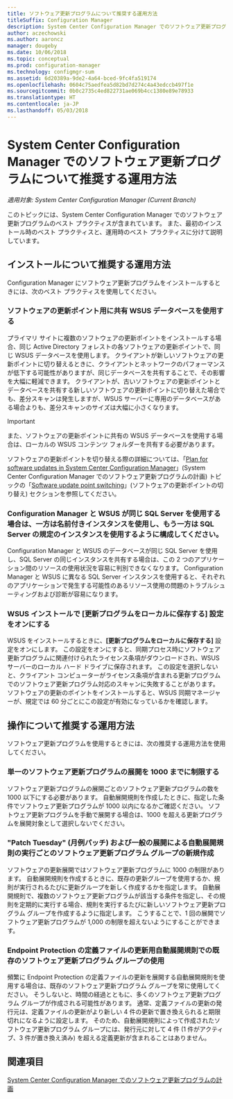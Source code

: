 ```yaml
---
title: ソフトウェア更新プログラムについて推奨する運用方法
titleSuffix: Configuration Manager
description: System Center Configuration Manager でのソフトウェア更新プログラムのベスト プラクティスを使用します。
author: aczechowski
ms.author: aaroncz
manager: dougeby
ms.date: 10/06/2018
ms.topic: conceptual
ms.prod: configuration-manager
ms.technology: configmgr-sum
ms.assetid: 6d20389a-9de2-4a64-bced-9fc4fa519174
ms.openlocfilehash: 0604c75aedfea5d82bd7d274c4a43edccb497f1e
ms.sourcegitcommit: 0b0c2735c4ed822731ae069b4cc1380e89e78933
ms.translationtype: HT
ms.contentlocale: ja-JP
ms.lasthandoff: 05/03/2018
---
```

# <a name="best-practices-for-software-updates-in-system-center-configuration-manager"></a>System Center Configuration Manager でのソフトウェア更新プログラムについて推奨する運用方法

*適用対象: System Center Configuration Manager (Current Branch)*

このトピックには、System Center Configuration Manager でのソフトウェア更新プログラムのベスト プラクティスが含まれています。 また、最初のインストール時のベスト プラクティスと、運用時のベスト プラクティスに分けて説明しています。  

## <a name="installation-best-practices"></a>インストールについて推奨する運用方法  
 Configuration Manager にソフトウェア更新プログラムをインストールするときには、次のベスト プラクティスを使用してください。  

### <a name="use-a-shared-wsus-database-for-software-update-points"></a>ソフトウェアの更新ポイント用に共有 WSUS データベースを使用する  
 プライマリ サイトに複数のソフトウェアの更新ポイントをインストールする場合、同じ Active Directory フォレストの各ソフトウェアの更新ポイントで、同じ WSUS データベースを使用します。 クライアントが新しいソフトウェアの更新ポイントに切り替えるときに、クライアントとネットワークのパフォーマンスが低下する可能性がありますが、同じデータベースを共有することで、その影響を大幅に軽減できます。 クライアントが、古いソフトウェアの更新ポイントとデータベースを共有する新しいソフトウェアの更新ポイントに切り替えた場合でも、差分スキャンは発生しますが、WSUS サーバーに専用のデータベースがある場合よりも、差分スキャンのサイズは大幅に小さくなります。  

> [!IMPORTANT]  
>  また、ソフトウェアの更新ポイントに共有の WSUS データベースを使用する場合は、ローカルの WSUS コンテンツ フォルダーを共有する必要があります。  

 ソフトウェアの更新ポイントを切り替える際の詳細については、「[Plan for software updates in System Center Configuration Manager](../../sum/plan-design/plan-for-software-updates.md)」(System Center Configuration Manager でのソフトウェア更新プログラムの計画) トピックの「[Software update point switching](../../sum/plan-design/plan-for-software-updates.md#BKMK_SUPSwitching)」(ソフトウェアの更新ポイントの切り替え) セクションを参照してください。  

### <a name="when-configuration-manager-and-wsus-use-the-same-sql-server-configure-one-of-these-to-use-a-named-instance-and-the-other-to-use-the-default-instance-of-sql-server"></a>Configuration Manager と WSUS が同じ SQL Server を使用する場合は、一方は名前付きインスタンスを使用し、もう一方は SQL Server の規定のインスタンスを使用するように構成してください。  
 Configuration Manager と WSUS のデータベースが同じ SQL Server を使用し、SQL Server の同じインスタンスを共有する場合は、この 2 つのアプリケーション間のリソースの使用状況を容易に判別できなくなります。 Configuration Manager と WSUS に異なる SQL Server インスタンスを使用すると、それぞれのアプリケーションで発生する可能性のあるリソース使用の問題のトラブルシューティングおよび診断が容易になります。  

### <a name="specify-the-store-updates-locally-setting-for-the-wsus-installation"></a>WSUS インストールで [更新プログラムをローカルに保存する] 設定をオンにする  
 WSUS をインストールするときに、**[更新プログラムをローカルに保存する]** 設定をオンにします。 この設定をオンにすると、同期プロセス時にソフトウェア更新プログラムに関連付けられたライセンス条項がダウンロードされ、WSUS サーバーのローカル ハード ドライブに保存されます。 この設定を選択しないと、クライアント コンピューターがライセンス条項が含まれる更新プログラムでのソフトウェア更新プログラム対応のスキャンに失敗することがあります。 ソフトウェアの更新のポイントをインストールすると、WSUS 同期マネージャーが、規定では 60 分ごとにこの設定が有効になっているかを確認します。  

## <a name="operational-best-practices"></a>操作について推奨する運用方法  
 ソフトウェア更新プログラムを使用するときには、次の推奨する運用方法を使用してください。  

### <a name="limit-software-updates-to-1000-in-a-single-software-update-deployment"></a>単一のソフトウェア更新プログラムの展開を 1000 までに制限する  
 ソフトウェア更新プログラムの展開ごとのソフトウェア更新プログラムの数を 1000 以下にする必要があります。 自動展開規則を作成したときに、指定した条件でソフトウェア更新プログラムが 1000 以内になるかご確認ください。 ソフトウェア更新プログラムを手動で展開する場合は、1000 を超える更新プログラムを展開対象として選択しないでください。  

### <a name="create-a-new-software-update-group-each-time-an-automatic-deployment-rule-runs-for-patch-tuesday-and-for-general-deployment"></a>"Patch Tuesday" (月例パッチ) および一般の展開による自動展開規則の実行ごとのソフトウェア更新プログラム グループの新規作成  
 ソフトウェアの更新展開ではソフトウェア更新プログラムに 1000 の制限があります。 自動展開規則を作成するときに、既存の更新グループを使用するか、規則が実行されるたびに更新グループを新しく作成するかを指定します。 自動展開規則で、複数のソフトウェア更新プログラムが該当する条件を指定し、その規則を定期的に実行する場合、規則を実行するたびに新しいソフトウェア更新プログラム グループを作成するように指定します。 こうすることで、1 回の展開でソフトウェア更新プログラムが 1,000 の制限を超えないようにすることができます。  

### <a name="use-an-existing-software-update-group-for-automatic-deployment-rules-for-endpoint-protection-definition-updates"></a>Endpoint Protection の定義ファイルの更新用自動展開規則での既存のソフトウェア更新プログラム グループの使用  
 頻繁に Endpoint Protection の定義ファイルの更新を展開する自動展開規則を使用する場合は、既存のソフトウェア更新プログラム グループを常に使用してください。 そうしないと、時間の経過とともに、多くのソフトウェア更新プログラム グループが作成される可能性があります。 通常、定義ファイルの更新の発行元は、定義ファイルの更新がより新しい 4 件の更新で置き換えられると期限切れになるように設定します。 そのため、自動展開規則によって作成されたソフトウェア更新プログラム グループには、発行元に対して 4 件 (1 件がアクティブ、3 件が置き換え済み) を超える定義更新が含まれることはありません。  

## <a name="see-also"></a>関連項目  
 [System Center Configuration Manager でのソフトウェア更新プログラムの計画](../../sum/plan-design/plan-for-software-updates.md)
